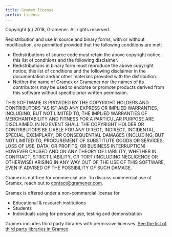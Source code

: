 ```yaml
---
title: Gramex license
prefix: License
...
```


Copyright (c) 2018, Gramener. All rights reserved.

Redistribution and use in source and binary forms, with or without modification,
are permitted provided that the following conditions are met:

- Redistributions of source code must retain the above copyright notice, this
  list of conditions and the following disclaimer.
- Redistributions in binary form must reproduce the above copyright notice, this
  list of conditions and the following disclaimer in the documentation and/or
  other materials provided with the distribution.
- Neither the name of Gramex or Gramener nor the names of its contributors may be
  used to endorse or promote products derived from this software without specific
  prior written permission.

THIS SOFTWARE IS PROVIDED BY THE COPYRIGHT HOLDERS AND CONTRIBUTORS "AS IS" AND
ANY EXPRESS OR IMPLIED WARRANTIES, INCLUDING, BUT NOT LIMITED TO, THE IMPLIED
WARRANTIES OF MERCHANTABILITY AND FITNESS FOR A PARTICULAR PURPOSE ARE
DISCLAIMED. IN NO EVENT SHALL THE COPYRIGHT HOLDER OR CONTRIBUTORS BE LIABLE FOR
ANY DIRECT, INDIRECT, INCIDENTAL, SPECIAL, EXEMPLARY, OR CONSEQUENTIAL DAMAGES
(INCLUDING, BUT NOT LIMITED TO, PROCUREMENT OF SUBSTITUTE GOODS OR SERVICES; LOSS
OF USE, DATA, OR PROFITS; OR BUSINESS INTERRUPTION) HOWEVER CAUSED AND ON ANY
THEORY OF LIABILITY, WHETHER IN CONTRACT, STRICT LIABILITY, OR TORT (INCLUDING
NEGLIGENCE OR OTHERWISE) ARISING IN ANY WAY OUT OF THE USE OF THIS SOFTWARE, EVEN
IF ADVISED OF THE POSSIBILITY OF SUCH DAMAGE.

Gramex is not free for commercial use.
To discuss commercial use of Gramex, reach out to <contact@gramener.com>.

Gramex is offered under a non-commercial license for

- Educational & research institutions
- Students
- Individuals using for personal use, testing and demonstration

Gramex includes third party libraries with permissive licenses.
[See the list of third party libraries in Gramex](https://learn.gramener.com/guide/license/thirdparty.md)
